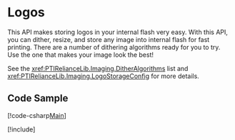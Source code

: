 # Logos
This API makes storing logos in your internal flash very easy. With this API, you can dither, resize, and store any image into internal flash for fast printing. There are a number of dithering algorithms ready for you to try. Use the one that makes your image look the best!

See the <xref:PTIRelianceLib.Imaging.DitherAlgorithms> list and <xref:PTIRelianceLib.Imaging.LogoStorageConfig> for more details.

## Code Sample
[!code-csharp[Main](Sample_05.cs)]

[!include[<Exceptions>](<exceptions.md>)]